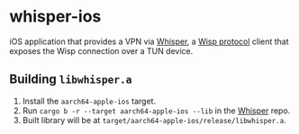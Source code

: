 # whisper-ios
iOS application that provides a VPN via [Whisper](https://github.com/MercuryWorkshop/whisper), a [Wisp protocol](https://github.com/MercuryWorkshop/wisp-protocol) client that exposes the Wisp connection over a TUN device.

## Building `libwhisper.a`
1. Install the `aarch64-apple-ios` target.
2. Run `cargo b -r --target aarch64-apple-ios --lib` in the [Whisper](https://github.com/MercuryWorkshop/whisper) repo.
3. Built library will be at `target/aarch64-apple-ios/release/libwhisper.a`.
